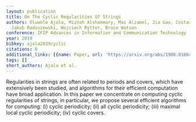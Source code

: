 ```yaml
---
layout: publication
title: On The Cyclic Regularities Of Strings
authors: Oluwole Ajala, Miznah Alshammary, Mai Alzamel, Jia Gao, Costas Iliopoulos,
  Jakub Radoszewski, Wojciech Rytter, Bruce Watson
conference: IFIP Advances in Information and Communication Technology
year: 2019
bibkey: ajala2019cyclic
citations: 0
additional_links: [{name: Paper, url: 'https://arxiv.org/abs/1908.01664'}]
tags: []
short_authors: Ajala et al.
---
```

Regularities in strings are often related to periods and covers, which have
extensively been studied, and algorithms for their efficient computation have
broad application. In this paper we concentrate on computing cyclic
regularities of strings, in particular, we propose several efficient algorithms
for computing: (i) cyclic periodicity; (ii) all cyclic periodicity; (iii)
maximal local cyclic periodicity; (iv) cyclic covers.